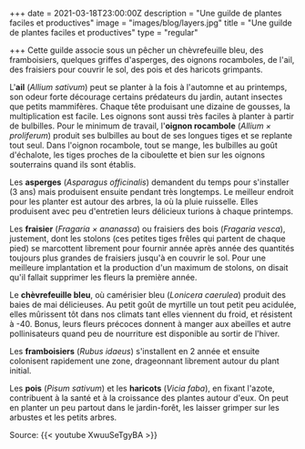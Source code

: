 +++
date = 2021-03-18T23:00:00Z
description = "Une guilde de plantes faciles et productives"
image = "images/blog/layers.jpg"
title = "Une guilde de plantes faciles et productives"
type = "regular"

+++
Cette guilde associe sous un pêcher un chèvrefeuille bleu, des framboisiers, quelques griffes d'asperges, des oignons rocamboles, de l'ail, des fraisiers pour couvrir le sol, des pois et des haricots grimpants.

L'**ail** (_Allium sativum_) peut se planter à la fois à l'automne et au printemps, son odeur forte décourage certains prédateurs du jardin, autant insectes que petits mammifères. Chaque tête produisant une dizaine de gousses, la multiplication est facile. Les oignons sont aussi très faciles à planter à partir de bulbilles. Pour le minimum de travail, l'**oignon rocambole** (_Allium × proliferum_) produit ses bulbilles au bout de ses longues tiges et se replante tout seul. Dans l'oignon rocambole, tout se mange, les bulbilles au goût d'échalote, les tiges proches de la ciboulette et bien sur les oignons souterrains quand ils sont établis.

Les **asperges** (_Asparagus officinalis_) demandent du temps pour s'installer (3 ans) mais produisent ensuite pendant très longtemps. Le meilleur endroit pour les planter est autour des arbres, la où la pluie ruisselle. Elles produisent avec peu d'entretien leurs délicieux turions à chaque printemps.

Les **fraisier** (_Fragaria × ananassa_) ou fraisiers des bois (_Fragaria vesca_), justement, dont les stolons (ces petites tiges frêles qui partent de chaque pied) se marcottent librement pour fournir année après année des quantités toujours plus grandes de fraisiers jusqu'à en couvrir le sol. Pour une meilleure implantation et la production d'un maximum de stolons, on disait qu'il fallait supprimer les fleurs la première année.

Le **chèvrefeuille bleu**, où camérisier bleu (_Lonicera caerulea_) produit des baies de mai délicieuses. Au petit goût de myrtille un tout petit peu acidulée, elles mûrissent tôt dans nos climats tant elles viennent du froid, et résistent à -40. Bonus, leurs fleurs précoces donnent à manger aux abeilles et autre pollinisateurs quand peu de nourriture est disponible au sortir de l'hiver.

Les **framboisiers** (_Rubus idaeus_) s'installent en 2 année et ensuite colonisent rapidement une zone, drageonnant librement autour du plant initial.

Les **pois** (_Pisum sativum_) et les **haricots** (_Vicia faba_), en fixant l'azote, contribuent à la santé et à la croissance des plantes autour d'eux. On peut en planter un peu partout dans le jardin-forêt, les laisser grimper sur les arbustes et les petits arbres.

Source: {{< youtube XwuuSeTgyBA >}}
